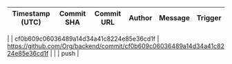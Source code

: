 | Timestamp (UTC) | Commit SHA | Commit URL | Author | Message | Trigger |
|-----------------|------------|------------|--------|---------|---------|

|  | cf0b609c06036489a14d34a41c8224e85e36cd1f | https://github.com/Org/backend/commit/cf0b609c06036489a14d34a41c8224e85e36cd1f |  |  | push |
